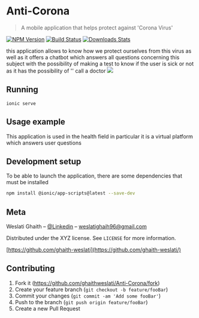 # Anti-Corona
> A mobile application that helps protect against 'Corona Virus'

[![NPM Version][npm-image]][npm-url]
[![Build Status][travis-image]][travis-url]
[![Downloads Stats][npm-downloads]][npm-url]

this application allows to know how we protect ourselves from this virus as well as it offers a chatbot which answers all questions concerning this subject with the possibility of making a test to know if the user is sick or not as it has the possibility of '' call a doctor
![](header.png)

## Running
```ionic
ionic serve
```

## Usage example

This application is used in the health field in particular it is a virtual platform which answers user questions

## Development setup

To be able to launch the application, there are some dependencies that must be installed

```sh
npm install @ionic/app-scripts@latest --save-dev
```

## Meta

Weslati Ghaith – [@Linkedin](https://www.linkedin.com/in/ghaith-weslati-81955717a/) – weslatighaih96@gmail.com

Distributed under the XYZ license. See ``LICENSE`` for more information.

[https://github.com/ghaith-weslati](https://github.com/ghaith-weslati/)

## Contributing

1. Fork it (<https://github.com/ghaithweslati/Anti-Corona/fork>)
2. Create your feature branch (`git checkout -b feature/fooBar`)
3. Commit your changes (`git commit -am 'Add some fooBar'`)
4. Push to the branch (`git push origin feature/fooBar`)
5. Create a new Pull Request

<!-- Markdown link & img dfn's -->
[npm-image]: https://img.shields.io/npm/v/datadog-metrics.svg?style=flat-square
[npm-url]: https://npmjs.org/package/datadog-metrics
[npm-downloads]: https://img.shields.io/npm/dm/datadog-metrics.svg?style=flat-square
[travis-image]: https://img.shields.io/travis/dbader/node-datadog-metrics/master.svg?style=flat-square
[travis-url]: https://travis-ci.org/dbader/node-datadog-metrics
[wiki]: https://github.com/yourname/yourproject/wiki
